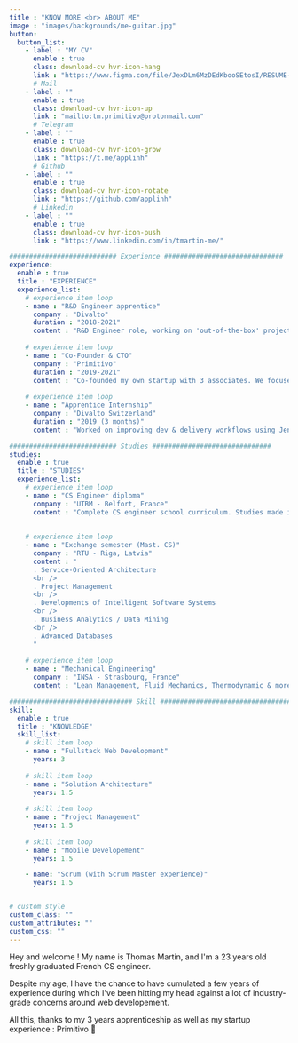```yaml
---
title : "KNOW MORE <br> ABOUT ME"
image : "images/backgrounds/me-guitar.jpg"
button:
  button_list:
    - label : "MY CV"
      enable : true
      class: download-cv hvr-icon-hang
      link : "https://www.figma.com/file/JexDLm6MzDEdKbooSEtosI/RESUME-EN?node-id=0%3A1"
      # Mail
    - label : ""
      enable : true
      class: download-cv hvr-icon-up
      link : "mailto:tm.primitivo@protonmail.com"
      # Telegram
    - label : ""
      enable : true
      class: download-cv hvr-icon-grow
      link : "https://t.me/applinh"
      # Github
    - label : ""
      enable : true
      class: download-cv hvr-icon-rotate
      link : "https://github.com/applinh"
      # Linkedin
    - label : ""
      enable : true
      class: download-cv hvr-icon-push
      link : "https://www.linkedin.com/in/tmartin-me/"

########################### Experience ##############################
experience:
  enable : true
  title : "EXPERIENCE"
  experience_list:
    # experience item loop
    - name : "R&D Engineer apprentice"
      company : "Divalto"
      duration : "2018-2021"
      content : "R&D Engineer role, working on 'out-of-the-box' projects aiming to extend the company's product (an ERP) possibilities by creating synergies with external services (Office 365, Cloud Services & more)"
      
    # experience item loop
    - name : "Co-Founder & CTO"
      company : "Primitivo"
      duration : "2019-2021"
      content : "Co-founded my own startup with 3 associates. We focused and put in production an ecosystem of 3 products, which can be summed up as a social media around bars & pubs of Strasbourg."
      
    # experience item loop
    - name : "Apprentice Internship"
      company : "Divalto Switzerland"
      duration : "2019 (3 months)"
      content : "Worked on improving dev & delivery workflows using Jenkins and SVN"

########################### Studies ##############################
studies:
  enable : true
  title : "STUDIES"
  experience_list:
    # experience item loop
    - name : "CS Engineer diploma"
      company : "UTBM - Belfort, France"
      content : "Complete CS engineer school curriculum. Studies made in apprenticeship @ Divalto."
      
      
    # experience item loop
    - name : "Exchange semester (Mast. CS)"
      company : "RTU - Riga, Latvia"
      content : "
      . Service-Oriented Architecture
      <br />
      . Project Management
      <br />
      . Developments of Intelligent Software Systems
      <br />
      . Business Analytics / Data Mining
      <br />
      . Advanced Databases
      "
      
    # experience item loop
    - name : "Mechanical Engineering"
      company : "INSA - Strasbourg, France"
      content : "Lean Management, Fluid Mechanics, Thermodynamic & more"

############################### Skill #################################
skill:
  enable : true
  title : "KNOWLEDGE"
  skill_list:
    # skill item loop
    - name : "Fullstack Web Development"
      years: 3
      
    # skill item loop
    - name : "Solution Architecture"
      years: 1.5
      
    # skill item loop
    - name : "Project Management"
      years: 1.5
      
    # skill item loop
    - name : "Mobile Developement"
      years: 1.5

    - name: "Scrum (with Scrum Master experience)"
      years: 1.5


# custom style
custom_class: "" 
custom_attributes: "" 
custom_css: ""
---
```


Hey and welcome !
My name is Thomas Martin, and I'm a 23 years old freshly graduated French CS engineer.

Despite my age, I have the chance to have cumulated a few years of experience during which I've been hitting my head against a lot of industry-grade concerns around web developement. 

All this, thanks to my 3 years apprenticeship as well as my startup experience : Primitivo 🦉
